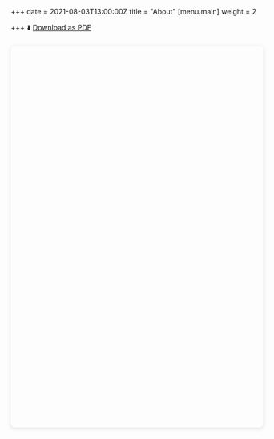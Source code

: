 +++
date = 2021-08-03T13:00:00Z
title = "About"
[menu.main]
weight = 2

+++
⬇️ [Download as PDF](/uploads/ShanSunAug21.pdf "Download as PDF")

<div style="position: relative; width: 100%; height: 0; padding-top: 141.4286%;padding-bottom: 48px; box-shadow: 0 2px 8px 0 rgba(63,69,81,0.16); margin-top: 1.6em; margin-bottom: 0.9em; overflow: hidden;border-radius: 8px; will-change: transform;">

<iframe loading="lazy" style="position: absolute; width: 100%; height: 100%; top: 0; left: 0; border: none; padding: 0;margin: 0;"

src="https://www.canva.com/design/DAEl_iquao8/view?embed">

</iframe>

</div>
